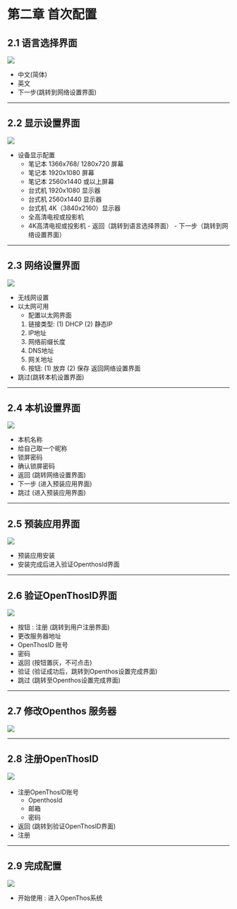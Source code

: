 # 第二章 首次配置   
## 2.1 语言选择界面
![](https://github.com/openthos/community-analysis/blob/master/pic/using-instractions-pic/language.jpg) 
   - 中文(简体) 
   - 英文 
   - 下一步(跳转到网络设置界面)  

***
## 2.2 显示设置界面
![](https://github.com/openthos/community-analysis/blob/master/pic/using-instractions-pic/displaysetting.png)
   - 设备显示配置
      - 笔记本 1366x768/ 1280x720 屏幕
      - 笔记本 1920x1080 屏幕
      - 笔记本 2560x1440 或以上屏幕
      - 台式机 1920x1080 显示器
      - 台式机 2560x1440 显示器
      - 台式机 4K（3840x2160）显示器
      - 全高清电视或投影机
      - 4K高清电视或投影机
    - 返回（跳转到语言选择界面）
    - 下一步（跳转到网络设置界面）
***
## 2.3 网络设置界面  
![](https://github.com/openthos/community-analysis/blob/master/pic/using-instractions-pic/wangluoshezhi.jpg) 
   - 无线网设置
   - 以太网可用
     - 配置以太网界面  
     1. 链接类型: (1) DHCP  (2) 静态IP  
     2. IP地址
     3. 网络前缀长度
     4. DNS地址
     5. 网关地址
     6. 按钮: (1) 放弃  (2) 保存  返回网络设置界面
   - 跳过(跳转本机设置界面)  

***
## 2.4 本机设置界面  
![](https://github.com/openthos/community-analysis/blob/master/pic/using-instractions-pic/benjishezhi.jpg)  
   - 本机名称  
   - 给自己取一个昵称  
   - 锁屏密码  
   - 确认锁屏密码  
   - 返回 (跳转网络设置界面)  
   - 下一步 (进入预装应用界面)
   - 跳过 (进入预装应用界面)  
***
## 2.5 预装应用界面
![](https://github.com/openthos/community-analysis/blob/master/pic/using-instractions-pic/preinstall-apps.png)
   - 预装应用安装
   - 安装完成后进入验证OpenthosId界面
***
## 2.6 验证OpenThosID界面  
![](https://github.com/openthos/community-analysis/blob/master/pic/using-instractions-pic/openthosid.png)
   - 按钮 : 注册 (跳转到用户注册界面)
   - 更改服务器地址
   - OpenThosID 账号
   - 密码  
   - 返回 (按钮置灰，不可点击)  
   - 验证 (验证成功后，跳转到Openthos设置完成界面)  
   - 跳过 (跳转至Openthos设置完成界面)  
***
## 2.7 修改Openthos 服务器
![](https://github.com/openthos/community-analysis/blob/master/pic/using-instractions-pic/openthosid-server.png)
***
## 2.8 注册OpenThosID  
![](https://github.com/openthos/community-analysis/blob/master/pic/using-instractions-pic/regist-openthosid.png)    
   - 注册OpenThosID账号
      - OpenthosId
      - 邮箱
      - 密码
   - 返回 (跳转到验证OpenThosID界面)  
   - 注册
***
## 2.9 完成配置
![](https://github.com/openthos/community-analysis/blob/master/pic/using-instractions-pic/start.jpg) 
   - 开始使用 : 进入OpenThos系统

